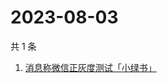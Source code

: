 # 2023-08-03

共 1 条

<!-- BEGIN ZHIHUSEARCH -->
<!-- 最后更新时间 Thu Aug 03 2023 07:08:11 GMT+0800 (China Standard Time) -->
1. [消息称微信正灰度测试「小绿书」](https://www.zhihu.com/search?q=消息称微信正灰度测试「小绿书」)
<!-- END ZHIHUSEARCH -->
